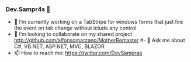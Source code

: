 ### Dev.Sampr4s 👋

<!--
**devsampras/devsampras** is a ✨ _special_ ✨ repository because its `README.md` (this file) appears on your GitHub profile.-->

- 🔭 I’m currently working on a TabStripe for windows forms that just fire the event on tab change without iclude any control
- 👯 I’m looking to collaborate on my shared project http://github.com/alfonsomarzano/MotherRemaster
#- 💬 Ask me about C#, VB.NET, ASP.NET, MVC, BLAZOR
- 📫 How to reach me: https://twitter.com/DevSampras <Tag me or send a DM>
<!--- ⚡ Fun fact: ...-->

